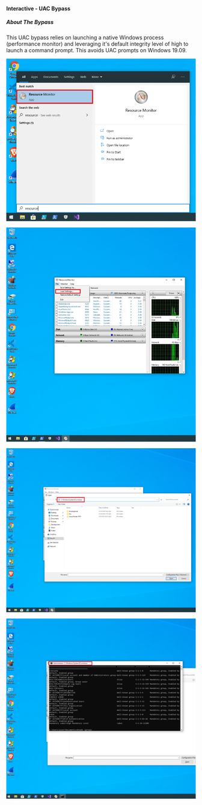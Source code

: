 #### Interactive - UAC Bypass

##### About The Bypass

This UAC bypass relies on launching a native Windows process (performance
monitor) and leveraging it's default
integrity level of high to launch a command prompt. This avoids UAC prompts on
Windows 19.09.

![step-1](./imgs/uac-bypass-1.png)

![step-2](./imgs/uac-bypass-2.png)

![step-3](./imgs/uac-bypass-3.png)

![step-3](./imgs/uac-bypass-4.png)
